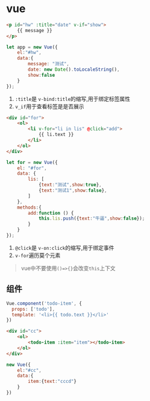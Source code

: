 # vue

```html
<p id="hw" :title="date" v-if="show">
    {{ message }}
</p>
```

```js
let app = new Vue({
    el:"#hw",
    data:{
        message: "测试",
        date: new Date().toLocaleString(),
        show:false
    }
});
```

1. `:title`是 `v-bind:title`的缩写,用于绑定标签属性
2. `v_if`用于查看标签是是否展示


```html
<div id="for">
    <ol>
        <li v-for="li in lis" @click="add">
            {{ li.text }}
        </li>
    </ol>
</div>
```

```js
let for = new Vue({
    el: "#for",
    data: {
        lis: [
            {text:"测试",show:true},
            {text:"测试1",show:false},
        ]
    },
    methods:{
        add:function () {
            this.lis.push({text:"牛逼",show:false});
        }
    }
});
```

1. `@click`是 `v-on:click`的缩写,用于绑定事件
2. `v-for`遍历莫个元素

> vue中不要使用`()=>{}`会改变`this`上下文

## 组件

```js
Vue.component('todo-item', {
  props: ['todo'],
  template: '<li>{{ todo.text }}</li>'
})
```

```html
<div id="cc">
    <ol>
        <todo-item :item="item"></todo-item>
    </ol>
</div>
```

```js
new Vue({
    el:"#cc",
    data:{
        item:{text:"cccd"}
    }
})
```
